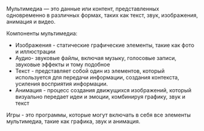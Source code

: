 
Мультимедиа — это данные или контент, представленных одновременно в различных формах, таких как текст, звук, изображения, анимация и видео.

Компоненты мультимедиа:

- Изображения - статические графические элементы, такие как фото и иллюстрации
- Аудио- звуковые файлы, включая музыку, голосовые записи, звуковые эффекты и тому подобное
- Текст -  представляет собой один из элементов, который используется для передачи информации, создания контекста, усиления восприятия информации. 
- Анимация - процесс создания движущихся изображений, который визуально передает идеи и эмоции, комбинируя графику, звук и текст

Игры - это программы, которые могут включать в себя все элементы мультимедиа, такие как графика, звук и анимация.